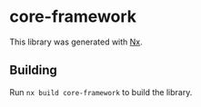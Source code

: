 # core-framework

This library was generated with [Nx](https://nx.dev).

## Building

Run `nx build core-framework` to build the library.

